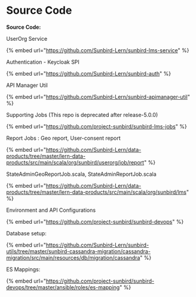 # Source Code

**Source Code:**

UserOrg Service

{% embed url="https://github.com/Sunbird-Lern/sunbird-lms-service" %}

Authentication - Keycloak SPI

{% embed url="https://github.com/Sunbird-Lern/sunbird-auth" %}

API Manager Util

{% embed url="https://github.com/Sunbird-Lern/sunbird-apimanager-util" %}

Supporting Jobs (This repo is deprecated after release-5.0.0)

{% embed url="https://github.com/project-sunbird/sunbird-lms-jobs" %}

Report Jobs : Geo report, User-consent report

{% embed url="https://github.com/Sunbird-Lern/data-products/tree/master/lern-data-products/src/main/scala/org/sunbird/userorg/job/report" %}

StateAdminGeoReportJob.scala, StateAdminReportJob.scala

{% embed url="https://github.com/Sunbird-Lern/data-products/tree/master/lern-data-products/src/main/scala/org/sunbird/lms" %}

Environment and API Configurations

{% embed url="https://github.com/project-sunbird/sunbird-devops" %}

Database setup:

{% embed url="https://github.com/Sunbird-Lern/sunbird-utils/tree/master/sunbird-cassandra-migration/cassandra-migration/src/main/resources/db/migration/cassandra" %}

ES Mappings:

{% embed url="https://github.com/project-sunbird/sunbird-devops/tree/master/ansible/roles/es-mapping" %}
